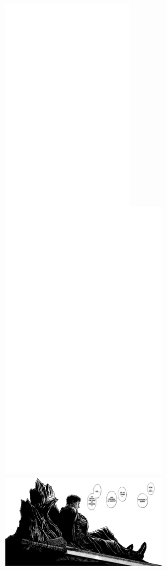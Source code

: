 
<img align="left" width="400" src="metrics.svg">
<p align="left"> <a href="https://anilist.co/user/Nick666/" target="_blank"> <img src="metrics.personal.anilist.svg" alt="cplusplus" /> </a></p>
<a><img align="center" width="1000" src="./photos/gatsu.png"></a>



